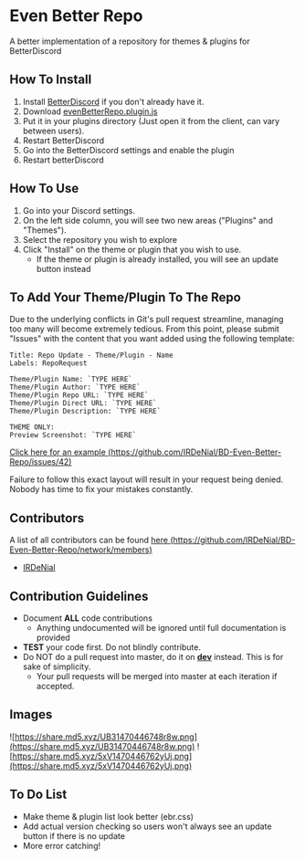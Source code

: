 # Even Better Repo
A better implementation of a repository for themes &amp; plugins for BetterDiscord

## How To Install
1. Install [BetterDiscord](https://betterdiscord.net/home/) if you don't already have it.
2. Download [evenBetterRepo.plugin.js](https://raw.githubusercontent.com/IRDeNial/BD-Even-Better-Repo/master/evenBetterRepo.plugin.js)
3. Put it in your plugins directory (Just open it from the client, can vary between users).
4. Restart BetterDiscord
5. Go into the BetterDiscord settings and enable the plugin
6. Restart betterDiscord

## How To Use
1. Go into your Discord settings.
2. On the left side column, you will see two new areas ("Plugins" and "Themes").
3. Select the repository you wish to explore
4. Click "Install" on the theme or plugin that you wish to use.
    * If the theme or plugin is already installed, you will see an update button instead

## To Add Your Theme/Plugin To The Repo
Due to the underlying conflicts in Git's pull request streamline, managing too many will become extremely tedious.
From this point, please submit "Issues" with the content that you want added using the following template:
```
Title: Repo Update - Theme/Plugin - Name
Labels: RepoRequest

Theme/Plugin Name: `TYPE HERE`
Theme/Plugin Author: `TYPE HERE`
Theme/Plugin Repo URL: `TYPE HERE`
Theme/Plugin Direct URL: `TYPE HERE`
Theme/Plugin Description: `TYPE HERE`

THEME ONLY:
Preview Screenshot: `TYPE HERE`
```
[Click here for an example (https://github.com/IRDeNial/BD-Even-Better-Repo/issues/42)](https://github.com/IRDeNial/BD-Even-Better-Repo/issues/42)

Failure to follow this exact layout will result in your request being denied.  Nobody has time to fix your mistakes constantly.

## Contributors
A list of all contributors can be found [here (https://github.com/IRDeNial/BD-Even-Better-Repo/network/members)](https://github.com/IRDeNial/BD-Even-Better-Repo/network/members)
* [IRDeNial](https://github.com/IRDeNial/)

## Contribution Guidelines
* Document **ALL** code contributions
  * Anything undocumented will be ignored until full documentation is provided
* **TEST** your code first.  Do not blindly contribute.
* Do NOT do a pull request into master, do it on **[dev](https://github.com/IRDeNial/BD-Even-Better-Repo/tree/dev)** instead.  This is for sake of simplicity.
    * Your pull requests will be merged into master at each iteration if accepted.

## Images
![https://share.md5.xyz/UB31470446748r8w.png](https://share.md5.xyz/UB31470446748r8w.png)
![https://share.md5.xyz/5xV1470446762yUj.png](https://share.md5.xyz/5xV1470446762yUj.png)

## To Do List
* Make theme & plugin list look better (ebr.css)
* Add actual version checking so users won't always see an update button if there is no update
* More error catching!

